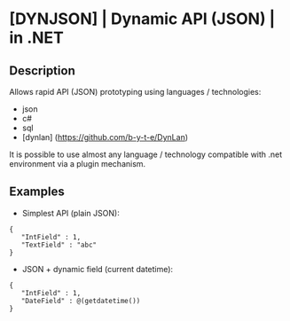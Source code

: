 # [DYNJSON] | Dynamic API (JSON) | in .NET

## Description
Allows rapid API (JSON) prototyping using languages / technologies:
 + json
 + c#
 + sql
 + [dynlan] (https://github.com/b-y-t-e/DynLan)

It is possible to use almost any language / technology compatible with .net environment via a plugin mechanism.

## Examples
 + Simplest API (plain JSON):
```
{
   "IntField" : 1,
   "TextField" : "abc"
}
```

 + JSON + dynamic field (current datetime):
```
{
   "IntField" : 1,
   "DateField" : @(getdatetime())
}
```
